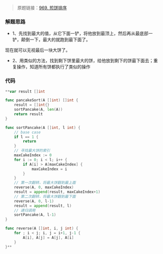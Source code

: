 > 原题链接：[969. 煎饼排序](https://leetcode-cn.com/problems/pancake-sorting/)

### 解题思路
* 1、先找到最大的值，从它下面一铲，将他放到最顶上，然后再从最底部一铲，颠倒一下，最大的就跑到最下面了。

现在就可以无视最后一块大饼了。

* 2、用类似的方法，找到剩下饼里最大的饼，给他放到剩下的饼最下面去；重复操作，知道所有饼都执行了类似的操作
### 代码
```go
**var result []int

func pancakeSort(A []int) []int {
	result = []int{}
	sortPancake(A, len(A))
	return result
}

func sortPancake(A []int, l int) {
	// base case
	if l == 1 {
		return
	}
	// 寻找最⼤饼的索引
	maxCakeIndex := 0
	for i := 0; i < l; i++ {
		if A[i] > A[maxCakeIndex] {
			maxCakeIndex = i
		}
	}
	// 第⼀次翻转，将最⼤饼翻到最上⾯
	reverse(A, 0, maxCakeIndex)
	result = append(result, maxCakeIndex+1)
	// 第⼆次翻转，将最⼤饼翻到最下⾯
	reverse(A, 0, l-1)
	result = append(result, l)
	// 递归调⽤
	sortPancake(A, l-1)
}

func reverse(A []int, i, j int) {
	for ; i < j; i, j = i+1, j-1 {
		A[i], A[j] = A[j], A[i]
	}
}**
```
